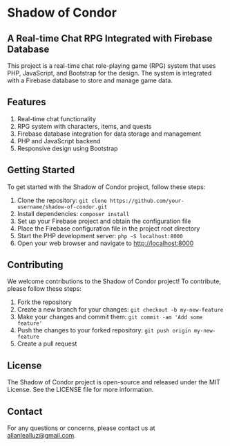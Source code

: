 # Shadow of Condor

## A Real-time Chat RPG Integrated with Firebase Database

This project is a real-time chat role-playing game (RPG) system that uses PHP, JavaScript, and Bootstrap for the design. The system is integrated with a Firebase database to store and manage game data.

## Features
1. Real-time chat functionality
2. RPG system with characters, items, and quests
3. Firebase database integration for data storage and management
4. PHP and JavaScript backend
5. Responsive design using Bootstrap

## Getting Started
To get started with the Shadow of Condor project, follow these steps:
1. Clone the repository: `git clone https://github.com/your-username/shadow-of-condor.git`
2. Install dependencies: `composer install`
3. Set up your Firebase project and obtain the configuration file
4. Place the Firebase configuration file in the project root directory
5. Start the PHP development server: `php -S localhost:8000`
6. Open your web browser and navigate to [http://localhost:8000](http://localhost:8000)

## Contributing
We welcome contributions to the Shadow of Condor project! To contribute, please follow these steps:
1. Fork the repository
2. Create a new branch for your changes: `git checkout -b my-new-feature`
3. Make your changes and commit them: `git commit -am 'Add some feature'`
4. Push the changes to your forked repository: `git push origin my-new-feature`
5. Create a pull request

## License
The Shadow of Condor project is open-source and released under the MIT License. See the LICENSE file for more information.

## Contact
For any questions or concerns, please contact us at allanlealluz@gmail.com.
